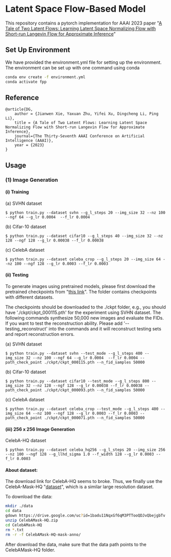 # Latent Space Flow-Based Model

This repository contains a pytorch implementation for AAAI 2023 paper "[A Tale of Two Latent Flows: Learning Latent Space Normalizing Flow with Short-run Langevin Flow for Approximate Inference](https://arxiv.org/pdf/2301.09300.pdf)"

## Set Up Environment
We have provided the environment.yml file for setting up the environment. The environment can be set up with one command using conda

```bash
conda env create -f environment.yml
conda activate fpp
```

## Reference
    @article{DG,
        author = {Jianwen Xie, Yaxuan Zhu, Yifei Xu, Dingcheng Li, Ping Li},
        title = {A Tale of Two Latent Flows: Learning Latent Space Normalizing Flow with Short-run Langevin Flow for Approximate Inference},
        journal={The Thirty-Seventh AAAI Conference on Artificial Intelligence (AAAI)},
        year = {2023}
    }
    
    
## Usage

### (1) Image Generation

#### (i) Training

(a) SVHN dataset

    $ python train.py --dataset svhn --g_l_steps 20 --img_size 32 --nz 100 --ngf 64 --g_lr 0.0004  --f_lr 0.0004

    
(b) Cifar-10 dataset

    $ python train.py --dataset cifar10 --g_l_steps 40 --img_size 32 --nz 128 --ngf 128 --g_lr 0.00038 --f_lr 0.00038
    
(c) CelebA dataset

    $ python train.py --dataset celeba_crop --g_l_steps 20 --img_size 64 --nz 100 --ngf 128 --g_lr 0.0003 --f_lr 0.0003 
    
#### (ii) Testing


To generate images using pretrained models, please first download the pretrained checkpoints from "[this link](https://drive.google.com/drive/folders/14OtnJpIhiiH9UT3kCSLPllDyrV3iop7j?usp=share_link)". The folder contains checkpoints with different datasets. 

The checkpoints should be downloaded to the ./ckpt folder, e.g., you should have './ckpt/ckpt_000115.pth' for the experiment using SVHN dataset. The following commands synthesize 50,000 new images and evaluate the FIDs. If you want to test the reconstruction ability. Please add '--testing_reconstruct' into the commands and it will reconstruct testing sets and report reconstruction errors.     

(a) SVHN dataset

    $ python train.py --dataset svhn --test_mode --g_l_steps 400 --img_size 32 --nz 100 --ngf 64 --g_lr 0.0004  --f_lr 0.0004 --path_check_point ./ckpt/ckpt_000115.pth --n_fid_samples 50000

    
(b) Cifar-10 dataset

    $ python train.py --dataset cifar10 --test_mode --g_l_steps 800 --img_size 32 --nz 128 --ngf 128 --g_lr 0.00038 --f_lr 0.00038 --path_check_point ./ckpt/ckpt_000093.pth --n_fid_samples 50000
    
(c) CelebA dataset

    $ python train.py --dataset celeba_crop --test_mode --g_l_steps 400 --img_size 64 --nz 100 --ngf 128 --g_lr 0.0003 --f_lr 0.0003 --path_check_point ./ckpt/ckpt_000071.pth --n_fid_samples 50000
    

#### (iii) 256 x 256 Image Generation 

CelebA-HQ dataset

    $ python train.py --dataset celeba_hq256 --g_l_steps 20 --img_size 256 --nz 100 --ngf 128 --g_llhd_sigma 1.0 --f_width 128 --g_lr 0.0003 --f_lr 0.0003 



#### About dataset:
The download link for CelebA-HQ seems to broke. Thus, we finally use the CelebA-Mask-HQ "[dataset](https://github.com/switchablenorms/CelebAMask-HQ)", which is a similar large resolution dataset.

To download the data:

```bash
mkdir ./data
cd data
gdown https://drive.google.com/uc?id=1badu11NqxGf6qM3PTTooQDJvQbejgbTv
unzip CelebAMask-HQ.zip 
cd CelebAMask-HQ
rm *.txt
rm -r -f CelebAMask-HQ-mask-anno/
```

After download the data, make sure that the data path points to the CelebAMask-HQ folder.
